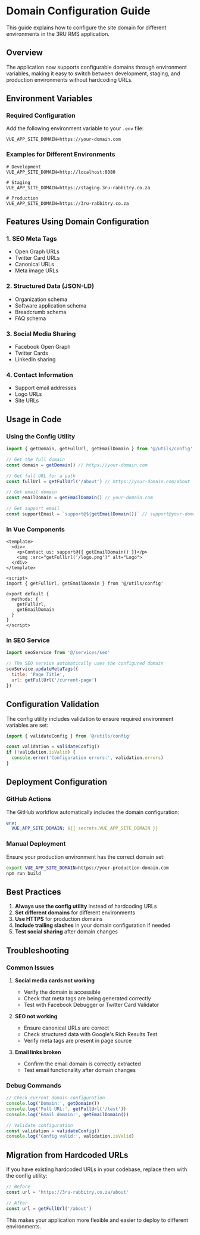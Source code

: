 # Domain Configuration Guide

This guide explains how to configure the site domain for different environments in the 3RU RMS application.

## Overview

The application now supports configurable domains through environment variables, making it easy to switch between development, staging, and production environments without hardcoding URLs.

## Environment Variables

### Required Configuration

Add the following environment variable to your `.env` file:

```env
VUE_APP_SITE_DOMAIN=https://your-domain.com
```

### Examples for Different Environments

```env
# Development
VUE_APP_SITE_DOMAIN=http://localhost:8080

# Staging
VUE_APP_SITE_DOMAIN=https://staging.3ru-rabbitry.co.za

# Production
VUE_APP_SITE_DOMAIN=https://3ru-rabbitry.co.za
```

## Features Using Domain Configuration

### 1. SEO Meta Tags
- Open Graph URLs
- Twitter Card URLs
- Canonical URLs
- Meta image URLs

### 2. Structured Data (JSON-LD)
- Organization schema
- Software application schema
- Breadcrumb schema
- FAQ schema

### 3. Social Media Sharing
- Facebook Open Graph
- Twitter Cards
- LinkedIn sharing

### 4. Contact Information
- Support email addresses
- Logo URLs
- Site URLs

## Usage in Code

### Using the Config Utility

```javascript
import { getDomain, getFullUrl, getEmailDomain } from '@/utils/config'

// Get the full domain
const domain = getDomain() // https://your-domain.com

// Get full URL for a path
const fullUrl = getFullUrl('/about') // https://your-domain.com/about

// Get email domain
const emailDomain = getEmailDomain() // your-domain.com

// Get support email
const supportEmail = `support@${getEmailDomain()}` // support@your-domain.com
```

### In Vue Components

```vue
<template>
  <div>
    <p>Contact us: support@{{ getEmailDomain() }}</p>
    <img :src="getFullUrl('/logo.png')" alt="Logo">
  </div>
</template>

<script>
import { getFullUrl, getEmailDomain } from '@/utils/config'

export default {
  methods: {
    getFullUrl,
    getEmailDomain
  }
}
</script>
```

### In SEO Service

```javascript
import seoService from '@/services/seo'

// The SEO service automatically uses the configured domain
seoService.updateMetaTags({
  title: 'Page Title',
  url: getFullUrl('/current-page')
})
```

## Configuration Validation

The config utility includes validation to ensure required environment variables are set:

```javascript
import { validateConfig } from '@/utils/config'

const validation = validateConfig()
if (!validation.isValid) {
  console.error('Configuration errors:', validation.errors)
}
```

## Deployment Configuration

### GitHub Actions

The GitHub workflow automatically includes the domain configuration:

```yaml
env:
  VUE_APP_SITE_DOMAIN: ${{ secrets.VUE_APP_SITE_DOMAIN }}
```

### Manual Deployment

Ensure your production environment has the correct domain set:

```bash
export VUE_APP_SITE_DOMAIN=https://your-production-domain.com
npm run build
```

## Best Practices

1. **Always use the config utility** instead of hardcoding URLs
2. **Set different domains** for different environments
3. **Use HTTPS** for production domains
4. **Include trailing slashes** in your domain configuration if needed
5. **Test social sharing** after domain changes

## Troubleshooting

### Common Issues

1. **Social media cards not working**
   - Verify the domain is accessible
   - Check that meta tags are being generated correctly
   - Test with Facebook Debugger or Twitter Card Validator

2. **SEO not working**
   - Ensure canonical URLs are correct
   - Check structured data with Google's Rich Results Test
   - Verify meta tags are present in page source

3. **Email links broken**
   - Confirm the email domain is correctly extracted
   - Test email functionality after domain changes

### Debug Commands

```javascript
// Check current domain configuration
console.log('Domain:', getDomain())
console.log('Full URL:', getFullUrl('/test'))
console.log('Email domain:', getEmailDomain())

// Validate configuration
const validation = validateConfig()
console.log('Config valid:', validation.isValid)
```

## Migration from Hardcoded URLs

If you have existing hardcoded URLs in your codebase, replace them with the config utility:

```javascript
// Before
const url = 'https://3ru-rabbitry.co.za/about'

// After
const url = getFullUrl('/about')
```

This makes your application more flexible and easier to deploy to different environments.
